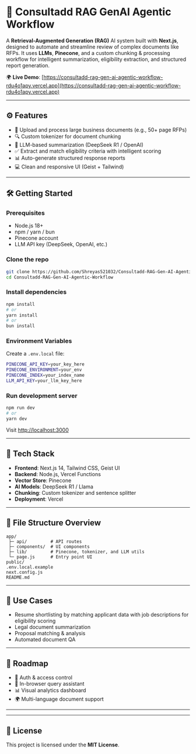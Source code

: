 # 🧠 Consultadd RAG GenAI Agentic Workflow

A **Retrieval-Augmented Generation (RAG)** AI system built with **Next.js**, designed to automate and streamline review of complex documents like RFPs. It uses **LLMs**, **Pinecone**, and a custom chunking & processing workflow for intelligent summarization, eligibility extraction, and structured report generation.

🌍 **Live Demo**: [https://consultadd-rag-gen-ai-agentic-workflow-rdu4o1apy.vercel.app](https://consultadd-rag-gen-ai-agentic-workflow-rdu4o1apy.vercel.app)

---

## ⚙️ Features

- 📄 Upload and process large business documents (e.g., 50+ page RFPs)
- 🔍 Custom tokenizer for document chunking
- 🧠 LLM-based summarization (DeepSeek R1 / OpenAI)
- ✅ Extract and match eligibility criteria with intelligent scoring
- 📊 Auto-generate structured response reports
- 💻 Clean and responsive UI (Geist + Tailwind)

---

## 🛠️ Getting Started

### Prerequisites

- Node.js 18+
- npm / yarn / bun
- Pinecone account
- LLM API key (DeepSeek, OpenAI, etc.)

### Clone the repo

```bash
git clone https://github.com/Shreyas521032/Consultadd-RAG-Gen-AI-Agentic-Workflow.git
cd Consultadd-RAG-Gen-AI-Agentic-Workflow
```

### Install dependencies

```bash
npm install
# or
yarn install
# or
bun install
```

### Environment Variables

Create a `.env.local` file:

```bash
PINECONE_API_KEY=your_key_here
PINECONE_ENVIRONMENT=your_env
PINECONE_INDEX=your_index_name
LLM_API_KEY=your_llm_key_here
```

### Run development server

```bash
npm run dev
# or
yarn dev
```

Visit [http://localhost:3000](http://localhost:3000)

---

## 🧱 Tech Stack

- **Frontend**: Next.js 14, Tailwind CSS, Geist UI
- **Backend**: Node.js, Vercel Functions
- **Vector Store**: Pinecone
- **AI Models**: DeepSeek R1 / Llama
- **Chunking**: Custom tokenizer and sentence splitter
- **Deployment**: Vercel

---

## 📂 File Structure Overview

```
app/
 ├─ api/         # API routes
 ├─ components/  # UI components
 ├─ lib/         # Pinecone, tokenizer, and LLM utils
 └─ page.js      # Entry point UI
public/
.env.local.example
next.config.js
README.md
```

---

## 🔹 Use Cases

- Resume shortlisting by matching applicant data with job descriptions for eligibility scoring
- Legal document summarization
- Proposal matching & analysis
- Automated document QA

---

## 🚧 Roadmap

- 🔐 Auth & access control
- 🔢 In-browser query assistant
- 📊 Visual analytics dashboard
- 🌍 Multi-language document support

---


---

## 📄 License

This project is licensed under the **MIT License**.
